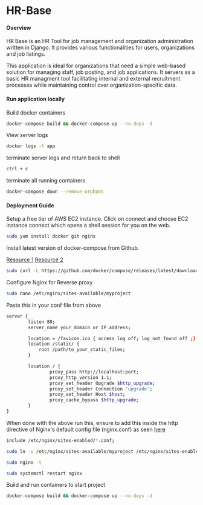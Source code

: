 # HR-Base

#### Overview
HR Base is an HR Tool for job management and organization administration written in Django. It provides various functionalities for users, organizations and job listings.

This application is ideal for organizations that need a simple web-based solution for managing staff, job posting, and job applications. It servers as a basic HR managment tool facilitating internal and external recruitment processes while maintaining control over organization-specific data.

#### Run application locally

Build docker containers
```bash
docker-compose build && docker-compose up --no-deps -d 
```

View server logs
```bash
docker logs -f app
```

terminate server logs and return back to shell
```bash
ctrl + c
```

terminate all running containers
```bash
docker-compose down --remove-orphans 
```

#### Deployment Guide
Setup a free tier of AWS EC2 instance. Click on connect and choose EC2 instance connect which opens a shell session for you on the web.

```bash
sudo yum install docker git nginx
```

Install latest version of docker-compose from Github.

[Resource 1](https://stackoverflow.com/questions/63708035/installing-docker-compose-on-amazon-ec2-linux-2-9kb-docker-compose-file)
[Resource 2](https://gist.github.com/npearce/6f3c7826c7499587f00957fee62f8ee9)
```bash
sudo curl -L https://github.com/docker/compose/releases/latest/download/docker-compose-$(uname -s)-$(uname -m) -o /usr/local/bin/docker-compose
```

Configure Nginx for Reverse proxy
```bash
sudo nano /etc/nginx/sites-available/myproject
```

Paste this in your conf file from above
```bash
server {
        listen 80;
        server_name your_domain or IP_address;

        location = /favicon.ico { access_log off; log_not_found off ;}
        location /static/ {
            root /path/to_your_static_files;
        }

        location / {
                proxy_pass http://localhost:port;
                proxy_http_version 1.1;
                proxy_set_header Upgrade $http_upgrade;
                proxy_set_header Connection 'upgrade';
                proxy_set_header Host $host;
                proxy_cache_bypass $http_upgrade;
        }
}
```

When done with the above run this, ensure to add this inside the http directive of Nginx's default config file (nginx.conf) as seen [here](https://github.com/Nextafari/HR-Base/blob/main/Screenshot_2024-09-03_at_18.42.06.png)
```bash
include /etc/nginx/sites-enabled/*.conf;
```

```bash
sudo ln -s /etc/nginx/sites-available/myproject /etc/nginx/sites-enabled
```

```bash
sudo nginx -t
```

```bash
sudo systemctl restart nginx
```

Build and run containers to start project
```bash
docker-compose build && docker-compose up --no-deps -d
```
